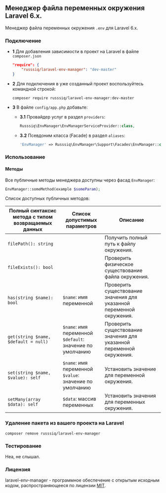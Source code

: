 ## Менеджер файла переменных окружения Laravel 6.x.

Менеджер файла переменных окружения `.env` для Laravel 6.x.

### Подключение

 - **1** Для добавления зависимости в проект на Laravel в файле `composer.json`

    ```json
    "require": {
        "russsiq/laravel-env-manager": "dev-master"
    }
    ```

 - **2** Для подключения в уже созданный проект воспользуйтесь командной строкой:

    ```console
    composer require russsiq/laravel-env-manager:dev-master
    ```

 - **3** В файле `config/app.php` добавьте:

    - **3.1** Провайдер услуг в раздел `providers`:

        ```php
        Russsiq\EnvManager\EnvManagerServiceProvider::class,
        ```

    - **3.2** Псевдоним класса (Facade) в раздел `aliases`:

        ```php
        'EnvManager' => Russsiq\EnvManager\Support\Facades\EnvManager::class,
        ```

### Использование

#### Методы

Все публичные методы менеджера доступны через фасад `EnvManager`:

```php
EnvManager::someMethod(example $someParam);
```

Список доступных публичных методов:

Полный синтаксис метода с типом возвращаемых данных | Список допустимых параметров | Описание
--------------------------------------------------- | ---------------------------- | --------
`filePath(): string` |  | Получить полный путь к файлу окружения.
`fileExists(): bool` |  | Проверить физическое существование файла окружения.
`has(string $name): bool` | `$name`: имя переменной | Проверить существование значения для указанной переменной окружения.
`get(string $name, $default = null)` | `$name`: имя переменной<br>`$default`: значение по умолчанию | Проверить существование значения для указанной переменной окружения.
`set(string $name, $value): self` | `$name`: имя переменной<br>`$value`: значение по умолчанию | Установить значение для переменной окружения.
`setMany(array $data): self` | `$data`: массив переменных | Установить значения для переменных окружения.

### Удаление пакета из вашего проекта на Laravel
```console
composer remove russsiq/laravel-env-manager
```

### Тестирование

Неа, не слышал.

### Лицензия

laravel-env-manager - программное обеспечение с открытым исходным кодом, распространяющееся по лицензии [MIT](https://choosealicense.com/licenses/mit/).
